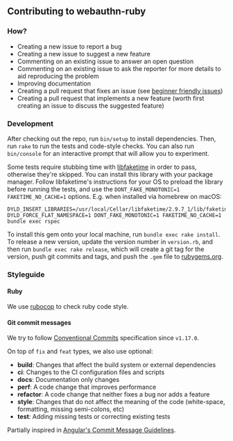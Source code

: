## Contributing to webauthn-ruby

### How?

- Creating a new issue to report a bug
- Creating a new issue to suggest a new feature
- Commenting on an existing issue to answer an open question
- Commenting on an existing issue to ask the reporter for more details to aid reproducing the problem
- Improving documentation
- Creating a pull request that fixes an issue (see [beginner friendly issues](https://github.com/cedarcode/webauthn-ruby/issues?q=is%3Aissue+is%3Aopen+label%3A%22good+first+issue%22))
- Creating a pull request that implements a new feature (worth first creating an issue to discuss the suggested feature)

### Development

After checking out the repo, run `bin/setup` to install dependencies. Then, run `rake` to run the tests and code-style checks. You can also run `bin/console` for an interactive prompt that will allow you to experiment.

Some tests require stubbing time with [libfaketime](https://github.com/wolfcw/libfaketime) in order to pass, otherwise they're skipped. You can install this library with your package manager. Follow libfaketime's instructions for your OS to preload the library before running the tests, and use the `DONT_FAKE_MONOTONIC=1 FAKETIME_NO_CACHE=1` options. E.g. when installed via homebrew on macOS:
```shell
DYLD_INSERT_LIBRARIES=/usr/local/Cellar/libfaketime/2.9.7_1/lib/faketime/libfaketime.1.dylib DYLD_FORCE_FLAT_NAMESPACE=1 DONT_FAKE_MONOTONIC=1 FAKETIME_NO_CACHE=1 bundle exec rspec
```

To install this gem onto your local machine, run `bundle exec rake install`. To release a new version, update the version number in `version.rb`, and then run `bundle exec rake release`, which will create a git tag for the version, push git commits and tags, and push the `.gem` file to [rubygems.org](https://rubygems.org).

### Styleguide

#### Ruby

We use [rubocop](https://rubygems.org/gems/rubocop) to check ruby code style.

#### Git commit messages

We try to follow [Conventional Commits](https://conventionalcommits.org) specification since `v1.17.0`.

On top of `fix` and `feat` types, we also use optional:

* __build__: Changes that affect the build system or external dependencies
* __ci__: Changes to the CI configuration files and scripts
* __docs__: Documentation only changes
* __perf__: A code change that improves performance
* __refactor__: A code change that neither fixes a bug nor adds a feature
* __style__: Changes that do not affect the meaning of the code (white-space, formatting, missing semi-colons, etc)
* __test__: Adding missing tests or correcting existing tests

Partially inspired in [Angular's Commit Message Guidelines](https://github.com/angular/angular/blob/master/CONTRIBUTING.md#-commit-message-guidelines).
